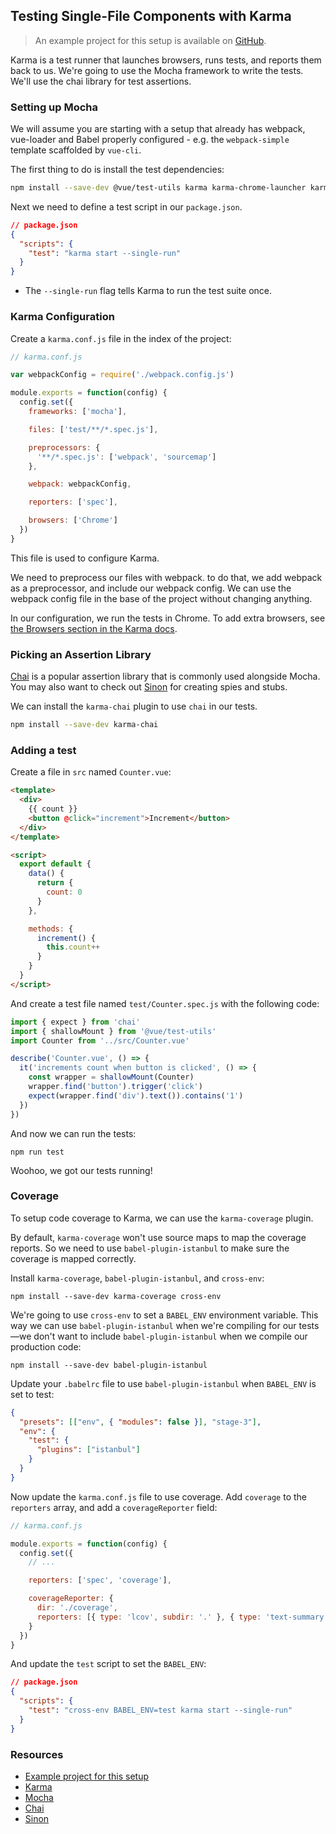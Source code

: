 ## Testing Single-File Components with Karma

> An example project for this setup is available on [GitHub](https://github.com/eddyerburgh/vue-test-utils-karma-example).

Karma is a test runner that launches browsers, runs tests, and reports them back to us. We're going to use the Mocha framework to write the tests. We'll use the chai library for test assertions.

### Setting up Mocha

We will assume you are starting with a setup that already has webpack, vue-loader and Babel properly configured - e.g. the `webpack-simple` template scaffolded by `vue-cli`.

The first thing to do is install the test dependencies:

```bash
npm install --save-dev @vue/test-utils karma karma-chrome-launcher karma-mocha karma-sourcemap-loader karma-spec-reporter karma-webpack mocha
```

Next we need to define a test script in our `package.json`.

```json
// package.json
{
  "scripts": {
    "test": "karma start --single-run"
  }
}
```

- The `--single-run` flag tells Karma to run the test suite once.

### Karma Configuration

Create a `karma.conf.js` file in the index of the project:

```js
// karma.conf.js

var webpackConfig = require('./webpack.config.js')

module.exports = function(config) {
  config.set({
    frameworks: ['mocha'],

    files: ['test/**/*.spec.js'],

    preprocessors: {
      '**/*.spec.js': ['webpack', 'sourcemap']
    },

    webpack: webpackConfig,

    reporters: ['spec'],

    browsers: ['Chrome']
  })
}
```

This file is used to configure Karma.

We need to preprocess our files with webpack. to do that, we add webpack as a preprocessor, and include our webpack config. We can use the webpack config file in the base of the project without changing anything.

In our configuration, we run the tests in Chrome. To add extra browsers, see [the Browsers section in the Karma docs](http://karma-runner.github.io/2.0/config/browsers.html).

### Picking an Assertion Library

[Chai](http://chaijs.com/) is a popular assertion library that is commonly used alongside Mocha. You may also want to check out [Sinon](http://sinonjs.org/) for creating spies and stubs.

We can install the `karma-chai` plugin to use `chai` in our tests.

```bash
npm install --save-dev karma-chai
```

### Adding a test

Create a file in `src` named `Counter.vue`:

```html
<template>
  <div>
    {{ count }}
    <button @click="increment">Increment</button>
  </div>
</template>

<script>
  export default {
    data() {
      return {
        count: 0
      }
    },

    methods: {
      increment() {
        this.count++
      }
    }
  }
</script>
```

And create a test file named `test/Counter.spec.js` with the following code:

```js
import { expect } from 'chai'
import { shallowMount } from '@vue/test-utils'
import Counter from '../src/Counter.vue'

describe('Counter.vue', () => {
  it('increments count when button is clicked', () => {
    const wrapper = shallowMount(Counter)
    wrapper.find('button').trigger('click')
    expect(wrapper.find('div').text()).contains('1')
  })
})
```

And now we can run the tests:

```
npm run test
```

Woohoo, we got our tests running!

### Coverage

To setup code coverage to Karma, we can use the `karma-coverage` plugin.

By default, `karma-coverage` won't use source maps to map the coverage reports. So we need to use `babel-plugin-istanbul` to make sure the coverage is mapped correctly.

Install `karma-coverage`, `babel-plugin-istanbul`, and `cross-env`:

```
npm install --save-dev karma-coverage cross-env
```

We're going to use `cross-env` to set a `BABEL_ENV` environment variable. This way we can use `babel-plugin-istanbul` when we're compiling for our tests—we don't want to include `babel-plugin-istanbul` when we compile our production code:

```
npm install --save-dev babel-plugin-istanbul
```

Update your `.babelrc` file to use `babel-plugin-istanbul` when `BABEL_ENV` is set to test:

```json
{
  "presets": [["env", { "modules": false }], "stage-3"],
  "env": {
    "test": {
      "plugins": ["istanbul"]
    }
  }
}
```

Now update the `karma.conf.js` file to use coverage. Add `coverage` to the `reporters` array, and add a `coverageReporter` field:

```js
// karma.conf.js

module.exports = function(config) {
  config.set({
    // ...

    reporters: ['spec', 'coverage'],

    coverageReporter: {
      dir: './coverage',
      reporters: [{ type: 'lcov', subdir: '.' }, { type: 'text-summary' }]
    }
  })
}
```

And update the `test` script to set the `BABEL_ENV`:

```json
// package.json
{
  "scripts": {
    "test": "cross-env BABEL_ENV=test karma start --single-run"
  }
}
```

### Resources

- [Example project for this setup](https://github.com/eddyerburgh/vue-test-utils-karma-example)
- [Karma](http://karma-runner.github.io/)
- [Mocha](https://mochajs.org/)
- [Chai](http://chaijs.com/)
- [Sinon](http://sinonjs.org/)
